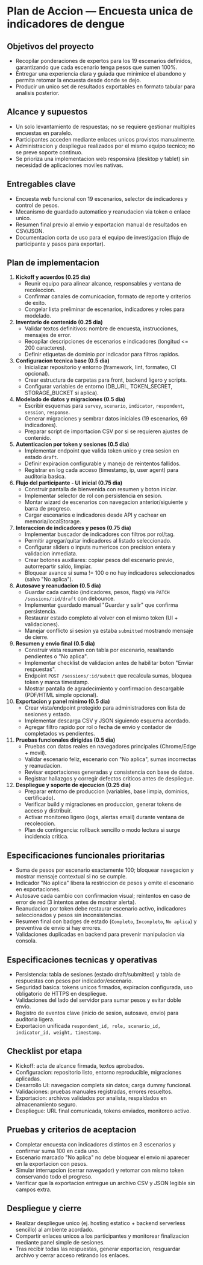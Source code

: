 # Plan de Accion — Encuesta unica de indicadores de dengue

## Objetivos del proyecto
- Recopilar ponderaciones de expertos para los 19 escenarios definidos, garantizando que cada escenario tenga pesos que sumen 100%.
- Entregar una experiencia clara y guiada que minimice el abandono y permita retomar la encuesta desde donde se dejo.
- Producir un unico set de resultados exportables en formato tabular para analisis posterior.

## Alcance y supuestos
- Un solo levantamiento de respuestas; no se requiere gestionar multiples encuestas en paralelo.
- Participantes acceden mediante enlaces unicos provistos manualmente.
- Administracion y despliegue realizados por el mismo equipo tecnico; no se preve soporte continuo.
- Se prioriza una implementacion web responsiva (desktop y tablet) sin necesidad de aplicaciones moviles nativas.

## Entregables clave
- Encuesta web funcional con 19 escenarios, selector de indicadores y control de pesos.
- Mecanismo de guardado automatico y reanudacion via token o enlace unico.
- Resumen final previo al envio y exportacion manual de resultados en CSV/JSON.
- Documentacion corta de uso para el equipo de investigacion (flujo de participante y pasos para exportar).

## Plan de implementacion
1. **Kickoff y acuerdos (0.25 dia)**  
   - Reunir equipo para alinear alcance, responsables y ventana de recoleccion.  
   - Confirmar canales de comunicacion, formato de reporte y criterios de exito.  
   - Congelar lista preliminar de escenarios, indicadores y roles para modelado.
2. **Inventario de contenido (0.25 dia)**  
   - Validar textos definitivos: nombre de encuesta, instrucciones, mensajes de error.  
   - Recopilar descripciones de escenarios e indicadores (longitud <= 200 caracteres).  
   - Definir etiquetas de dominio por indicador para filtros rapidos.
3. **Configuracion tecnica base (0.5 dia)**  
   - Inicializar repositorio y entorno (framework, lint, formateo, CI opcional).  
   - Crear estructura de carpetas para front, backend ligero y scripts.  
   - Configurar variables de entorno (DB_URL, TOKEN_SECRET, STORAGE_BUCKET si aplica).
4. **Modelado de datos y migraciones (0.5 dia)**  
   - Escribir esquemas para `survey`, `scenario`, `indicator`, `respondent`, `session`, `response`.  
   - Generar migraciones y sembrar datos iniciales (19 escenarios, 69 indicadores).  
   - Preparar script de importacion CSV por si se requieren ajustes de contenido.
5. **Autenticacion por token y sesiones (0.5 dia)**  
   - Implementar endpoint que valida token unico y crea sesion en estado `draft`.  
   - Definir expiracion configurable y manejo de reintentos fallidos.  
   - Registrar en log cada acceso (timestamp, ip, user agent) para auditoria basica.
6. **Flujo del participante - UI inicial (0.75 dia)**  
   - Construir pantalla de bienvenida con resumen y boton iniciar.  
   - Implementar selector de rol con persistencia en sesion.  
   - Montar wizard de escenarios con navegacion anterior/siguiente y barra de progreso.  
   - Cargar escenarios e indicadores desde API y cachear en memoria/localStorage.
7. **Interaccion de indicadores y pesos (0.75 dia)**  
   - Implementar buscador de indicadores con filtros por rol/tag.  
   - Permitir agregar/quitar indicadores al listado seleccionado.  
   - Configurar sliders o inputs numericos con precision entera y validacion inmediata.  
   - Crear botones auxiliares: copiar pesos del escenario previo, autorrepartir saldo, limpiar.  
   - Bloquear avance si suma != 100 o no hay indicadores seleccionados (salvo "No aplica").
8. **Autosave y reanudacion (0.5 dia)**  
   - Guardar cada cambio (indicadores, pesos, flags) via `PATCH /sessions/:id/draft` con debounce.  
   - Implementar guardado manual "Guardar y salir" que confirma persistencia.  
   - Restaurar estado completo al volver con el mismo token (UI + validaciones).  
   - Manejar conflicto si sesion ya estaba `submitted` mostrando mensaje de cierre.
9. **Resumen y envio final (0.5 dia)**  
   - Construir vista resumen con tabla por escenario, resaltando pendientes o "No aplica".  
   - Implementar checklist de validacion antes de habilitar boton "Enviar respuestas".  
   - Endpoint `POST /sessions/:id/submit` que recalcula sumas, bloquea token y marca timestamp.  
   - Mostrar pantalla de agradecimiento y confirmacion descargable (PDF/HTML simple opcional).
10. **Exportacion y panel minimo (0.5 dia)**  
    - Crear vista/endpoint protegido para administradores con lista de sesiones y estado.  
    - Implementar descarga CSV y JSON siguiendo esquema acordado.  
    - Agregar filtro rapido por rol o fecha de envio y contador de completados vs pendientes.
11. **Pruebas funcionales dirigidas (0.5 dia)**  
    - Pruebas con datos reales en navegadores principales (Chrome/Edge + movil).  
    - Validar escenario feliz, escenario con "No aplica", sumas incorrectas y reanudacion.  
    - Revisar exportaciones generadas y consistencia con base de datos.  
    - Registrar hallazgos y corregir defectos criticos antes de despliegue.
12. **Despliegue y soporte de ejecucion (0.25 dia)**  
    - Preparar entorno de produccion (variables, base limpia, dominios, certificado).  
    - Verificar build y migraciones en produccion, generar tokens de acceso y distribuir.  
    - Activar monitoreo ligero (logs, alertas email) durante ventana de recoleccion.  
    - Plan de contingencia: rollback sencillo o modo lectura si surge incidencia critica.

## Especificaciones funcionales prioritarias
- Suma de pesos por escenario exactamente 100; bloquear navegacion y mostrar mensaje contextual si no se cumple.
- Indicador "No aplica" libera la restriccion de pesos y omite el escenario en exportaciones.
- Autosave cada cambio con confirmacion visual; reintentos en caso de error de red (3 intentos antes de mostrar alerta).
- Reanudacion por token debe restaurar escenario activo, indicadores seleccionados y pesos sin inconsistencias.
- Resumen final con badges de estado (`Completo`, `Incompleto`, `No aplica`) y preventiva de envio si hay errores.
- Validaciones duplicadas en backend para prevenir manipulacion via consola.

## Especificaciones tecnicas y operativas
- Persistencia: tabla de sesiones (estado draft/submitted) y tabla de respuestas con pesos por indicador/escenario.
- Seguridad basica: tokens unicos firmados, expiracion configurada, uso obligatorio de HTTPS en despliegue.
- Validaciones del lado del servidor para sumar pesos y evitar doble envio.
- Registro de eventos clave (inicio de sesion, autosave, envio) para auditoria ligera.
- Exportacion unificada `respondent_id, role, scenario_id, indicator_id, weight, timestamp`.

## Checklist por etapa
- Kickoff: acta de alcance firmada, textos aprobados.
- Configuracion: repositorio listo, entorno reproducible, migraciones aplicadas.
- Desarrollo UI: navegacion completa sin datos; carga dummy funcional.
- Validaciones: pruebas manuales registradas, errores resueltos.
- Exportacion: archivos validados por analista, respaldados en almacenamiento seguro.
- Despliegue: URL final comunicada, tokens enviados, monitoreo activo.

## Pruebas y criterios de aceptacion
- Completar encuesta con indicadores distintos en 3 escenarios y confirmar suma 100 en cada uno.
- Escenario marcado "No aplica" no debe bloquear el envio ni aparecer en la exportacion con pesos.
- Simular interrupcion (cerrar navegador) y retomar con mismo token conservando todo el progreso.
- Verificar que la exportacion entregue un archivo CSV y JSON legible sin campos extra.

## Despliegue y cierre
- Realizar despliegue unico (ej. hosting estatico + backend serverless sencillo) al ambiente acordado.
- Compartir enlaces unicos a los participantes y monitorear finalizacion mediante panel simple de sesiones.
- Tras recibir todas las respuestas, generar exportacion, resguardar archivo y cerrar acceso retirando los enlaces.
